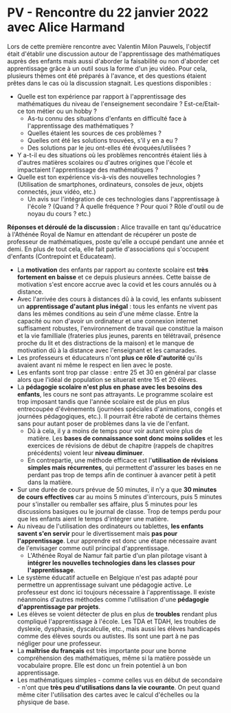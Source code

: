 # PV - Rencontre du 22 janvier 2022 avec Alice Harmand

Lors de cette première rencontre avec Valentin Milon Pauwels, l'objectif était d'établir une discussion autour de l'apprentissage des mathématiques auprès des enfants mais aussi d'aborder la faisabilité ou non d'aborder cet apprentissage grâce à un outil sous la forme d'un jeu vidéo.
Pour cela, plusieurs thèmes ont été préparés à l'avance, et des questions étaient prêtes dans le cas où la discussion stagnait.
Les questions disponibles :

- Quelle est ton expérience par rapport à l'apprentissage des mathématiques du niveau de l'enseignement secondaire ? Est-ce/Etait-ce ton métier ou un hobby ?
  - As-tu connu des situations d'enfants en difficulté face à l'apprentissage des mathématiques ?
  - Quelles étaient les sources de ces problèmes ?
  - Quelles ont été les solutions trouvées, s'il y en a eu ?
  - Des solutions par le jeu ont-elles été évoquées/utilisées ?
- Y a-t-il eu des situations où les problèmes rencontrés étaient liés à d'autres matières scolaires ou d'autres origines que l'école et impactaient l'apprentissage des mathématiques ?
- Quelle est ton expérience vis-à-vis des nouvelles technologies ? (Utilisation de smartphones, ordinateurs, consoles de jeux, objets connectés, jeux vidéo, etc.)
  - Un avis sur l'intégration de ces technologies dans l'apprentissage à l'école ? (Quand ? À quelle fréquence ? Pour quoi ? Rôle d'outil ou de noyau du cours ? etc.)

**Réponses et déroulé de la discussion :**
Alice travaille en tant qu'éducatrice à l'Athénée Royal de Namur en attendant de récupérer un poste de professeur de mathématiques, poste qu'elle a occupé pendant une année et demi. En plus de tout cela, elle fait partie d'associations qui s'occupent d'enfants (Contrepoint et Educateam).

- La **motivation** des enfants par rapport au contexte scolaire est **très fortement en baisse** et ce depuis plusieurs années. Cette baisse de motivation s'est encore accrue avec la covid et les cours annulés ou à distance.
- Avec l'arrivée des cours à distances dû à la covid, les enfants subissent un **apprentissage d'autant plus inégal** : tous les enfants ne vivent pas dans les mêmes conditions au sein d'une même classe. Entre la capacité ou non d'avoir un ordinateur et une connexion internet suffisament robustes, l'environnement de travail que constitue la maison et la vie familliale (frateries plus jeunes, parents en télétravail, présence proche du lit et des distractions de la maison) et le manque de motivation dû à la distance avec l'enseignant et les camarades.
- Les professeurs et éducateurs n'ont **plus ce rôle d'autorité** qu'ils avaient avant ni même le respect en lien avec le poste.
- Les enfants sont trop par classe : entre 25 et 30 en général par classe alors que l'idéal de population se situerait entre 15 et 20 élèves.
- La **pédagogie scolaire n'est plus en phase avec les besoins des enfants**, les cours ne sont pas attrayants. Le programme scolaire est trop imposant tandis que l'année scolaire est de plus en plus entrecoupée d'évènements (journées spéciales d'animations, congés et journées pédagogiques, etc.). Il pourrait être raboté de certains thèmes sans pour autant poser de problèmes dans la vie de l'enfant.
  - Dû à cela, il y a moins de temps pour voir autant voire plus de matière. Les **bases de connaissance sont donc moins solides** et les exercices de révisions de début de chapitre (rappels de chapitres précédents) voient leur **niveau diminuer**.
  - En contrepartie, une méthode efficace est l'**utilisation de révisions simples mais récurrentes**, qui permettent d'assurer les bases en ne perdant pas trop de temps afin de continuer à avancer petit à petit dans la matière.
- Sur une durée de cours prévue de 50 minutes, il n'y a que **30 minutes de cours effectives** car au moins 5 minutes d'intercours, puis 5 minutes pour s'installer ou remballer ses affaire, plus 5 minutes pour les discussions basiques ou le journal de classe. Trop de temps perdu pour que les enfants aient le temps d'intégrer une matière.
- Au niveau de l'utilisation des ordinateurs ou tablettes, **les enfants savent s'en servir** pour le divertissement mais **pas pour l'apprentissage**. Leur apprendre est donc une étape nécessaire avant de l'envisager comme outil principal d'apprentissage.
  - L'Athénée Royal de Namur fait partie d'un plan pilotage visant à **intégrer les nouvelles technologies dans les classes pour l'apprentissage**.
- Le système éducatif actuelle en Belgique n'est pas adapté pour permettre un apprentissage suivant une pédagogie active. Le professeur est donc ici toujours nécessaire à l'apprentissage. Il existe néanmoins d'autres méthodes comme l'utilisation d'une **pédagogie d'apprentissage par projets**.
- Les élèves se voient détecter de plus en plus de **troubles** rendant plus compliqué l'apprentissage à l'école. Les TDA et TDAH, les troubles de dyslexie, dysphasie, dyscalculie, etc., mais aussi les élèves handicapés comme des élèves sourds ou autistes. Ils sont une part à ne pas négliger pour une professeur.
- La **maîtrise du français** est très importante pour une bonne compréhension des mathématiques, même si la matière possède un vocabulaire propre. Elle est donc un frein potentiel à un bon apprentissage.
- Les mathématiques simples - comme celles vus en début de secondaire - n'ont que **très peu d'utilisations dans la vie courante**. On peut quand même citer l'utilisation des cartes avec le calcul d'échelles ou la physique de base.
